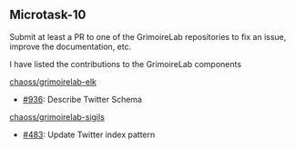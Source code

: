 ## Microtask-10

Submit at least a PR to one of the GrimoireLab repositories to fix an issue, improve the documentation, etc.

I have listed the contributions to the GrimoireLab components<br>

[chaoss/grimoirelab-elk](https://github.com/chaoss/grimoirelab-elk)

- [#936](https://github.com/chaoss/grimoirelab-elk/issues/936): Describe Twitter Schema

[chaoss/grimoirelab-sigils](https://github.com/VSevagen/grimoirelab-sigils)

- [#483](https://github.com/chaoss/grimoirelab-sigils/pull/483): Update Twitter index pattern
